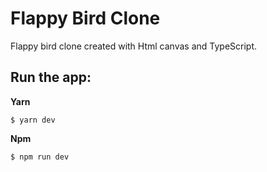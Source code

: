 # Flappy Bird Clone

Flappy bird clone created with Html canvas and TypeScript.

## Run the app:

**Yarn**
```
$ yarn dev
```

**Npm**
```
$ npm run dev
```
